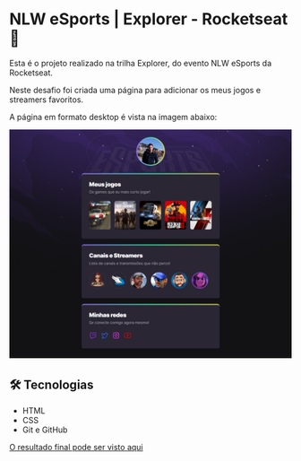 # NLW eSports | Explorer - Rocketseat :rocket:

Esta é o projeto realizado na trilha Explorer, do evento NLW eSports da Rocketseat.

Neste desafio foi criada uma página para adicionar os meus jogos e streamers favoritos.

A página em formato desktop é vista na imagem abaixo:

![preview](./.github/preview.png)

## 🛠 Tecnologias
- HTML
- CSS
- Git e GitHub

[O resultado final pode ser visto aqui](https://andreviapiana.github.io/NLW-eSports-Explorer/)
